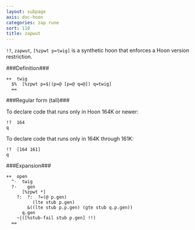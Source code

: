 ```yaml
---
layout: subpage
axis: doc-hoon
categories: zap rune
sort: 110
title: zapwut
---
```




`!?`, `zapwut`, `[%zpwt p=twig]` is a synthetic hoon that
enforces a Hoon version restriction.

###Definition###

    ++  twig  
      $%  [%zpwt p=$|(p=@ [p=@ q=@]) q=twig]
      ==

###Regular form (tall)###

To declare code that runs only in Hoon 164K or newer:

    !?  164
    q

To declare code that runs only in 164K through 161K:

    !?  [164 161] 
    q

###Expansion###
    
    ++  open
      ^-  twig
      ?-    gen
          [%zpwt *]
        ?:  ?:  ?=(@ p.gen)
              (lte stub p.gen)
            &((lte stub p.p.gen) (gte stub q.p.gen))
          q.gen 
        ~|([%stub-fail stub p.gen] !!)
      ==
